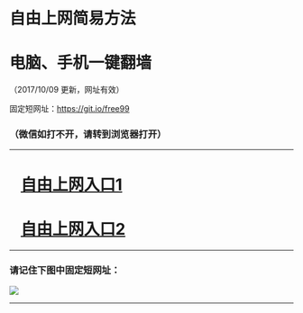 ﻿# 自由上网简易方法

# 电脑、手机一键翻墙

（2017/10/09 更新，网址有效）

固定短网址：https://git.io/free99

### （微信如打不开，请转到浏览器打开）


***





# &nbsp;&nbsp; <a href="http://ft304185161.fwq-tz-1001.info/fwqtz01.html?t=100900131224 " target="_blank">自由上网入口1</a>
# &nbsp;&nbsp; <a href="http://ft285563453.fwq-tz-1002.info/fwqtz02.html?t=100900130628 " target="_blank">自由上网入口2</a>
***

### 请记住下图中固定短网址：

<img src="https://s3-us-west-2.amazonaws.com/fwq-1001/yjfq-20170905okok.png" /> 


***

